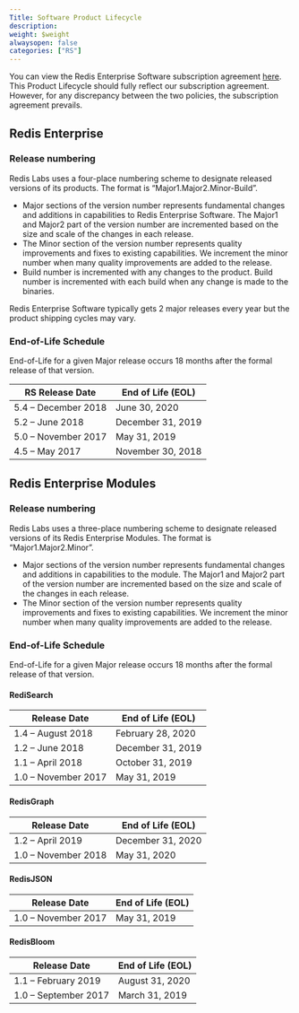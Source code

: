 ```yaml
---
Title: Software Product Lifecycle
description: 
weight: $weight
alwaysopen: false
categories: ["RS"]
---
```

You can view the Redis Enterprise Software subscription agreement [here](https://redislabs.com/company/terms-of-use#software).
This Product Lifecycle should fully reflect our subscription agreement.
However, for any discrepancy between the two policies, the subscription agreement prevails.

## Redis Enterprise 
### Release numbering

Redis Labs uses a four-place numbering scheme to designate released versions of its products.
The format is “Major1.Major2.Minor-Build”.

- Major sections of the version number represents fundamental changes and additions in
    capabilities to Redis  Enterprise Software. The Major1 and Major2 part of the
    version number are incremented based on the size and scale of the changes in each
    release.
- The Minor section of the version number represents quality improvements and fixes to
    existing capabilities. We increment the minor number when many quality improvements
    are added to the release.
- Build number is incremented with any changes to the product. Build number is
    incremented with each build when any change is made to the binaries.

Redis Enterprise Software typically gets 2 major releases every year but the product shipping cycles may vary.

### End-of-Life Schedule

End-of-Life for a given Major release occurs 18 months after the formal release of
that version.

| RS Release Date | End of Life (EOL)  |
| ----------------------------------------- | ------------------ |
| 5.4 – December 2018                       | June 30, 2020      |
| 5.2 – June 2018                           | December 31, 2019  |
| 5.0 – November 2017                       | May 31, 2019       |
| 4.5 – May 2017                            | November 30, 2018  |

## Redis Enterprise Modules
### Release numbering

Redis Labs uses a three-place numbering scheme to designate released versions of its Redis Enterprise Modules.
The format is “Major1.Major2.Minor”.

- Major sections of the version number represents fundamental changes and additions in
    capabilities to the module. The Major1 and Major2 part of the
    version number are incremented based on the size and scale of the changes in each
    release.
- The Minor section of the version number represents quality improvements and fixes to
    existing capabilities. We increment the minor number when many quality improvements
    are added to the release.
    
### End-of-Life Schedule

End-of-Life for a given Major release occurs 18 months after the formal release of
that version.

#### RediSearch

| Release Date | End of Life (EOL)  |
| ----------------------------------------- | ------------------ |
| 1.4 – August 2018                         | February 28, 2020  |
| 1.2 – June 2018                           | December 31, 2019  |
| 1.1 – April 2018                          | October 31, 2019   |
| 1.0 – November 2017                       | May 31, 2019       |


#### RedisGraph

| Release Date | End of Life (EOL)  |
| ----------------------------------------- | ------------------ |
| 1.2 – April 2019                          | December 31, 2020  |
| 1.0 – November 2018                       | May 31, 2020       |


#### RedisJSON

| Release Date | End of Life (EOL)  |
| ----------------------------------------- | ------------------ |
| 1.0 – November 2017                       | May 31, 2019       |


#### RedisBloom

| Release Date | End of Life (EOL)  |
| ----------------------------------------- | ------------------ |
| 1.1 – February 2019                       | August 31, 2020    |
| 1.0 – September 2017                      | March 31, 2019     |
